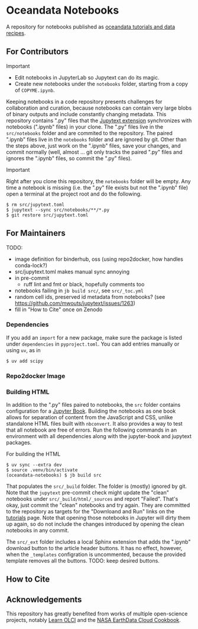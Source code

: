 # Oceandata Notebooks

A repository for notebooks published as [oceandata tutorials and data recipes][tutorials].

## For Contributors

> [!IMPORTANT]
> - Edit notebooks in JupyterLab so Jupytext can do its magic.
> - Create new notebooks under the `notebooks` folder, starting from a copy of `COPYME.ipynb`.

Keeping notebooks in a code repository presents challenges for collaboration and curation,
because notebooks can contain very large blobs of binary outputs and include
constantly changing metadata. This repository contains ".py" files that the [Jupytext extension][jupytext]
synchronizes with notebooks (".ipynb" files) in your clone. The ".py" files live
in the `src/notebooks` folder and are commited to the repository. The paired ".ipynb" files live
in the `notebooks` folder and are ignored by git. Other than the steps above,
just work on the ".ipynb" files, save your changes, and commit normally (well, almost ... git
only tracks the paired ".py" files and ignores the ".ipynb" files, so commit the ".py" files).

> [!IMPORTANT]
> Right after you clone this repository, the `notebooks` folder will be empty. Any time
> a notebook is missing (i.e. the ".py" file exists but not the ".ipynb" file) open a
> terminal at the project root and do the following.
>
> ```
> $ rm src/jupytext.toml
> $ jupytext --sync src/notebooks/**/*.py
> $ git restore src/jupytext.toml
> ```

## For Maintainers

TODO:
  - image definition for binderhub, oss (using repo2docker, how handles conda-lock?)
  - src/jupytext.toml makes manual sync annoying
  - in pre-commit
    - ruff lint and fmt or black, hopefully comments too
  - notebooks failing in `jb build src/`, see `src/_toc.yml`
  - random cell ids, preserved id metadata from notebooks? (see https://github.com/mwouts/jupytext/issues/1263)
  - fill in "How to Cite" once on Zenodo

### Dependencies

If you add an `import` for a new package, make sure the package is listed under
`dependencies` in `pyproject.toml`. You can add entries manually or using `uv`, as in
```
$ uv add scipy
```

### Repo2docker Image

### Building HTML

In addition to the ".py" files paired to notebooks, the `src` folder contains configuration
for a [Jupyter Book][jb]. Building the notebooks as one book allows for separation
of content from the JavaScript and CSS, unlike standalone HTML files built with `nbconvert`. It also provides
a way to test that all notebook are free of errors. Run the following commands in an environment with
all dependencies along with the jupyter-book and jupytext packages.

For building the HTML
```
$ uv sync --extra dev
$ source .venv/bin/activate
(oceandata-notebooks) $ jb build src
```
That populates the `src/_build` folder. The folder is (mostly) ignored by git. Note that
the `jupytext` pre-commit check might update the "clean" notebooks under `src/_build/html/_sources`
and report "Failed". That's okay, just commit the "clean" notebooks and try again. They
are committed to the repository as targets for the "Downloand and Run" links on the [tutorials][tutorials]
page. Note that opening those notebooks in Jupyter will dirty them up again, so
do not include the changes introduced by opening the clean notebooks in any commit.


<!--
FIXME: seems to be (have been? can't get missing outputs now ...) a bug in the chain from jb build src that does not add the reader to the jcache.
```
jcache notebook -p src/_build/.jupyter_cache list
```
Add notebooks to the jupyter cache with something like this:
```
cd src
jcache notebook -p _build/.jupyter_cache add -r jupytext notebooks/hackweek/<new_notebook>.py
```
After builds that use the case, merge the cache output into the notebook (do this for all notebooks).
```
for f in notebooks/hackweek/*.py; do
  jcache notebook -p _build/.jupyter_cache merge ${f} _build/jupyter_execute/${f%.*}.ipynb
done
``` -->


The `src/_ext` folder includes a local Sphinx extension that adds the ".ipynb" download
button to the article header buttons. It has no effect, however, when the `_templates` configration
is uncommented, because the provided template removes all the buttons. TODO: keep desired buttons.

## How to Cite

## Acknowledgements
This repository has greatly benefited from works of multiple open-science projects, notably [Learn OLCI][learn-olci] and the [NASA EarthData Cloud Cookbook][cookbook].

[tutorials]: https://oceancolor.gsfc.nasa.gov/resources/docs/tutorials
[jupytext]: https://jupytext.readthedocs.io/
[jupyterlab]: https://jupyter.org
[jb]: https://jupyterbook.org
[learn-olci]: https://github.com/wekeo/learn-olci/blob/main/README.md
[cookbook]: https://nasa-openscapes.github.io/earthdata-cloud-cookbook
